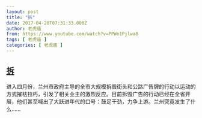 ```yaml
---
layout: post
title: "拆"
date: 2017-04-28T07:31:33.000Z
author: 老虎庙
from: https://www.youtube.com/watch?v=PPWo1Pjlwa8
tags: [ 老虎庙 ]
categories: [ 老虎庙 ]
---
```

<!--1493364693000-->
[拆](https://www.youtube.com/watch?v=PPWo1Pjlwa8)
------

<div>
进入四月份，兰州市政府主导的全市大规模拆毁街头和公路广告牌的行动以运动的方式摧枯拉朽，引发了相关业主的激烈反应。目前拆毁广告的行动已经在全省开展，他们甚至喊出了大跃进年代的口号：鼓足干劲，力争上游。兰州究竟发生了什么……
</div>
